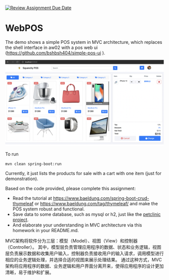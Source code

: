 [![Review Assignment Due Date](https://classroom.github.com/assets/deadline-readme-button-24ddc0f5d75046c5622901739e7c5dd533143b0c8e959d652212380cedb1ea36.svg)](https://classroom.github.com/a/DUIaf6fi)

# WebPOS

The demo shows a simple POS system in MVC architecture, which replaces the shell interface in aw02 with a pos web
ui (https://github.com/bshbsh404/simple-pos-ui
).

![](screenshot.png)

To run

```shell
mvn clean spring-boot:run
```

Currently, it just lists the products for sale with a cart with one item (just for demonstration).

Based on the code provided, please complete this assignment:

- Read the tutorial at  https://www.baeldung.com/spring-boot-crud-thymeleaf or https://www.baeldung.com/tag/thymeleaf/
  and make the POS system robust and functional.
- Save data to some database, such as mysql or h2, just like
  the [petclinic project](https://github.com/spring-petclinic/spring-framework-petclinic).
- And elaborate your understanding in MVC architecture via this homework in your README.md.

MVC架构将软件分为三层：模型（Model）、视图（View）和控制器（Controller）。
其中，模型层负责管理应用程序的数据、状态和业务逻辑，视图层负责展示数据和收集用户输入，控制器负责接收用户的输入请求，调用模型进行相应的业务逻辑处理，并选择合适的视图来展示处理结果。
通过这种方式，MVC架构将应用程序的数据、业务逻辑和用户界面分离开来，使得应用程序的设计更加清晰，易于维护和扩展。